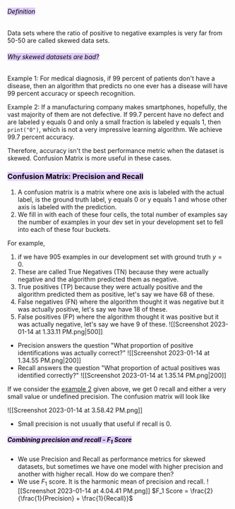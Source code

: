 ###### <mark style="background: #D2B3FFA6;">Definition</mark>
Data sets where the ratio of positive to negative examples is very far from 50-50 are called skewed data sets. 

###### <mark style="background: #D2B3FFA6;">Why skewed datasets are bad?</mark>
Example 1: For medical diagnosis, if 99 percent of patients don't have a disease, then an algorithm that predicts no one ever has a disease will have 99 percent accuracy or speech recognition. 

Example 2: If a manufacturing company makes smartphones, hopefully, the vast majority of them are not defective. If 99.7 percent have no defect and are labeled y equals 0 and only a small fraction is labeled y equals 1, then `print("0")`, which is not a very impressive learning algorithm. We achieve 99.7 percent accuracy.

Therefore, accuracy isn't the best performance metric when the dataset is skewed. Confusion Matrix is more useful in these cases.

### <mark style="background: #D2B3FFA6;">Confusion Matrix: Precision and Recall</mark>
1. A confusion matrix is a matrix where one axis is labeled with the actual label, is the ground truth label, y equals 0 or y equals 1 and whose other axis is labeled with the prediction.
2. We fill in with each of these four cells, the total number of examples say the number of examples in your dev set in your development set to fell into each of these four buckets.

For example, 
1. if we have 905 examples in our development set with ground truth $y = 0$. 
2. These are called True Negatives (TN) because they were actually negative and the algorithm predicted them as negative. 
3. True positives (TP) because they were actually positive and the algorithm predicted them as positive, let's say we have 68 of these.
4. False negatives (FN) where the algorithm thought it was negative but it was actually positive, let's say we have 18 of these.
5. False positives (FP) where the algorithm thought it was positive but it was actually negative, let's say we have 9 of these.
![[Screenshot 2023-01-14 at 1.33.11 PM.png|500]]

- Precision answers the question "What proportion of positive identifications was actually correct?"
![[Screenshot 2023-01-14 at 1.34.55 PM.png|200]]
- Recall answers the question "What proportion of actual positives was identified correctly?"
 ![[Screenshot 2023-01-14 at 1.35.14 PM.png|200]]

If we consider the [example 2](<Example 2: If a manufacturing company makes smartphones, hopefully, the vast majority of them are not defective. If 99.7 percent have no defect and are labeled y equals 0 and only a small fraction is labeled y equals 1, then `print("0")`, which is not a very impressive learning algorithm. We achieve 99.7 percent accuracy.>) given above, we get 0 recall and either a very small value or undefined precision. The confusion matrix will look like 

![[Screenshot 2023-01-14 at 3.58.42 PM.png]]
* Small precision is not usually that useful if recall is 0.

##### <mark style="background: #D2B3FFA6;">Combining precision and recall - $F_1$ Score</mark>
- We use Precision and Recall as performance metrics for skewed datasets, but sometimes we have one model with higher precision and another with higher recall. How do we compare then?
- We use $F_1$ score. It is the harmonic mean of precision and recall.
![[Screenshot 2023-01-14 at 4.04.41 PM.png]]
						$F_1 Score = \frac{2}{\frac{1}{Precision} + \frac{1}{Recall}}$


